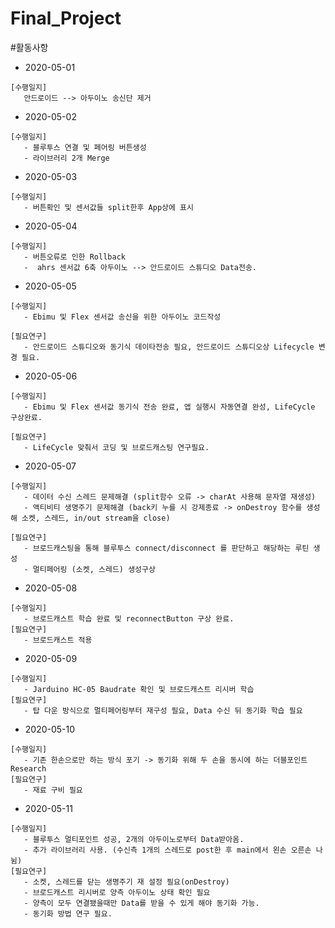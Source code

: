 # Final_Project


#활동사항
- 2020-05-01
```
[수행일지]
   안드로이드 --> 아두이노 송신단 제거 
```
- 2020-05-02
```
[수행일지]
   - 블루투스 연결 및 페어링 버튼생성
   - 라이브러리 2개 Merge
```

- 2020-05-03
```
[수행일지]
   - 버튼확인 및 센서값들 split한후 App상에 표시
```
- 2020-05-04
```
[수행일지]
   - 버튼오류로 인한 Rollback 
   -  ahrs 센서값 6축 아두이노 --> 안드로이드 스튜디오 Data전송.
```
- 2020-05-05
```
[수행일지]
   - Ebimu 및 Flex 센서값 송신을 위한 아두이노 코드작성

[필요연구]
   - 안드로이드 스튜디오와 동기식 데이타전송 필요, 안드로이드 스튜디오상 Lifecycle 변경 필요.
```
- 2020-05-06
```
[수행일지]
   - Ebimu 및 Flex 센서값 동기식 전송 완료, 앱 실행시 자동연결 완성, LifeCycle 구상완료.

[필요연구]
   - LifeCycle 맞춰서 코딩 및 브로드캐스팅 연구필요.
```
- 2020-05-07
```
[수행일지]
   - 데이터 수신 스레드 문제해결 (split함수 오류 -> charAt 사용해 문자열 재생성)
   - 액티비티 생명주기 문제해결 (back키 누를 시 강제종료 -> onDestroy 함수를 생성해 소켓, 스레드, in/out stream을 close)

[필요연구]
   - 브로드캐스팅을 통해 블루투스 connect/disconnect 를 판단하고 해당하는 루틴 생성
   - 멀티페어링 (소켓, 스레드) 생성구상
```

- 2020-05-08
```
[수행일지]
   - 브로드캐스트 학습 완료 및 reconnectButton 구상 완료.
[필요연구]
   - 브로드캐스트 적용
```

- 2020-05-09
```
[수행일지]
   - Jarduino HC-05 Baudrate 확인 및 브로드캐스트 리시버 학습
[필요연구]
   - 탑 다운 방식으로 멀티페어링부터 재구성 필요, Data 수신 뒤 동기화 학습 필요
```

- 2020-05-10
```
[수행일지]
   - 기존 한손으로만 하는 방식 포기 -> 동기화 위해 두 손을 동시에 하는 더블포인트 Research
[필요연구]
   - 재료 구비 필요
```

- 2020-05-11
```
[수행일지]
   - 블루투스 멀티포인트 성공, 2개의 아두이노로부터 Data받아옴.
   - 추가 라이브러리 사용. (수신측 1개의 스레드로 post한 후 main에서 왼손 오른손 나뉨)
[필요연구]
   - 소켓, 스레드를 닫는 생명주기 재 설정 필요(onDestroy)
   - 브로드캐스트 리시버로 양측 아두이노 상태 확인 필요
   - 양측이 모두 연결됐을때만 Data를 받을 수 있게 해야 동기화 가능.
   - 동기화 방법 연구 필요.
```